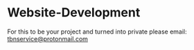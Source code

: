 # Website-Development
For this to be your project and turned into private please email: tbnservice@protonmail.com
